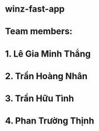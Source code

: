 # winz-fast-app
# Team members:
# 1. Lê Gia Minh Thắng
# 2. Trần Hoàng Nhân
# 3. Trần Hữu Tình
# 4. Phan Trường Thịnh
